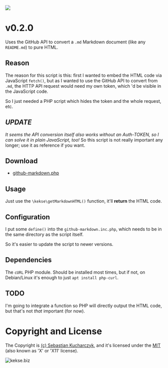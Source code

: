 <img src="https://kekse.biz/github.php?draw&override=github:github-markdown" />


# v**0.2.0**
Uses the GitHub API to convert a `.md` Markdown document (like any `README.md`) to pure HTML.

## Reason
The reason for this script is this: first I wanted to embed the HTML code via JavaScript `fetch()`,
but as I wanted to use the GitHub API to convert from `.md`, the HTTP API request would need my own
token, which 'd be visible in the JavaScript code.

So I just needed a PHP script which hides the token and the whole request, etc.

## _**UPDATE**_
_It seems the API conversion itself also works without an Auth-TOKEN, so I can solve it in plain
JavaScript, too!_ So this script is not really important any longer; use it as reference if you want.

## Download
* [github-markdown.php](php/github-markdown.php)

## Usage
Just use the `\kekse\getMarkdownHTML()` function, it'll **return** the HTML code.

## Configuration
I put some `define()` into the `github-markdown.inc.php`, which needs to be in
the same directory as the script itself.

So it's easier to update the script to newer versions.

## Dependencies
The `cURL` PHP module. Should be installed most times, but if not, on Debian/Linux it's enough to
just `apt install php-curl`.

## TODO
I'm going to integrate a function so PHP will directly output the HTML code, but that's not _that_
important (for now).

# Copyright and License
The Copyright is [(c) Sebastian Kucharczyk](COPYRIGHT.txt),
and it's licensed under the [MIT](LICENSE.txt) (also known as 'X' or 'X11' license).

![kekse.biz](favicon.png)
